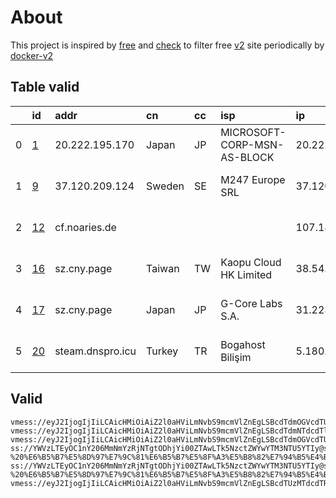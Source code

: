 
# About

This project is inspired by [free](https://github.com/freefq/free) and [check](https://github.com/yeahwu/check) to filter free [v2](https://github.com/v2fly/v2ray-core) site periodically by [docker-v2](https://hub.docker.com/r/v2ray/official)

    

## Table valid
|    | id                   | addr             | cn     | cc   | isp                         | ip             | chatgpt          |
|---:|:---------------------|:-----------------|:-------|:-----|:----------------------------|:---------------|:-----------------|
|  0 | [1](config/1.json)   | 20.222.195.170   | Japan  | JP   | MICROSOFT-CORP-MSN-AS-BLOCK | 20.222.195.170 | Yes (Region: JP) |
|  1 | [9](config/9.json)   | 37.120.209.124   | Sweden | SE   | M247 Europe SRL             | 37.120.209.122 | Yes (Region: SE) |
|  2 | [12](config/12.json) | cf.noaries.de    |        |      |                             | 107.189.28.253 | Yes (Region: LU) |
|  3 | [16](config/16.json) | sz.cny.page      | Taiwan | TW   | Kaopu Cloud HK Limited      | 38.54.107.182  | Yes (Region: TW) |
|  4 | [17](config/17.json) | sz.cny.page      | Japan  | JP   | G-Core Labs S.A.            | 31.223.184.252 | Yes (Region: JP) |
|  5 | [20](config/20.json) | steam.dnspro.icu | Turkey | TR   | Bogahost Bilişim            | 5.180.32.144   | Yes (Region: TR) |

## Valid
```
vmess://eyJ2IjogIjIiLCAicHMiOiAiZ2l0aHViLmNvbS9mcmVlZnEgLSBcdTdmOGVcdTU2ZmRNaWNyb3NvZnRcdTY1NzBcdTYzNmVcdTRlMmRcdTVmYzMgMSIsICJhZGQiOiAiMjAuMjIyLjE5NS4xNzAiLCAicG9ydCI6ICI4MCIsICJ0eXBlIjogIm5vbmUiLCAiaWQiOiAiYTY4OTk1NTMtNjFkYi0zNmI1LWFhM2MtMmVhOWEzZmJlODYzIiwgImFpZCI6ICIyIiwgIm5ldCI6ICJ3cyIsICJwYXRoIjogIi90N3c5MmozODlmdnloMzh2YmgiLCAiaG9zdCI6ICIyMC4yMjIuMTk1LjE3MCIsICJ0bHMiOiAiIn0=
vmess://eyJ2IjogIjIiLCAicHMiOiAiZ2l0aHViLmNvbS9mcmVlZnEgLSBcdTdmNTdcdTlhNmNcdTVjM2NcdTRlOWEgIDkiLCAiYWRkIjogIjM3LjEyMC4yMDkuMTI0IiwgInBvcnQiOiAiMzE5ODkiLCAiaWQiOiAiZGMwY2YyMmQtZTM1Yy00Yjc3LTg5MjQtOTc3ZjY4NDQ5MDliIiwgImFpZCI6ICI2NCIsICJzY3kiOiAiYXV0byIsICJuZXQiOiAidGNwIiwgInR5cGUiOiAibm9uZSIsICJob3N0IjogIiIsICJwYXRoIjogIiIsICJ0bHMiOiAiIiwgInNuaSI6ICIifQ==
vmess://eyJ2IjogIjIiLCAicHMiOiAiZ2l0aHViLmNvbS9mcmVlZnEgLSBcdTdmOGVcdTU2ZmRDbG91ZEZsYXJlXHU4MjgyXHU3MGI5IDEyIiwgImFkZCI6ICJjZi5ub2FyaWVzLmRlIiwgInBvcnQiOiAiODA4MCIsICJpZCI6ICI2ZjFkOTY4ZS03ZjQxLTQxZmQtOTMxZC03M2NmMzVhOWYyNmIiLCAiYWlkIjogIjAiLCAic2N5IjogImF1dG8iLCAibmV0IjogIndzIiwgInR5cGUiOiAibm9uZSIsICJob3N0IjogImJ1eXZtLmlpaW8ud2lraSIsICJwYXRoIjogIi9hcmllcz9lZD0yMDQ4IiwgInRscyI6ICIiLCAic25pIjogIiJ9
ss://YWVzLTEyOC1nY206MmNmYzRjNTgtODhjYi00ZTAwLTk5NzctZWYwYTM3NTU5YTIy@sz.cny.page:11536#github.com/freefq%20-%20%E6%B5%B7%E5%8D%97%E7%9C%81%E6%B5%B7%E5%8F%A3%E5%B8%82%E7%94%B5%E4%BF%A1%2016
ss://YWVzLTEyOC1nY206MmNmYzRjNTgtODhjYi00ZTAwLTk5NzctZWYwYTM3NTU5YTIy@sz.cny.page:32366#github.com/freefq%20-%20%E6%B5%B7%E5%8D%97%E7%9C%81%E6%B5%B7%E5%8F%A3%E5%B8%82%E7%94%B5%E4%BF%A1%2017
vmess://eyJ2IjogIjIiLCAicHMiOiAiZ2l0aHViLmNvbS9mcmVlZnEgLSBcdTUzMTdcdTRlYWNcdTVlMDJcdTY1YjBcdTU2ZmRcdTRmZTFcdTkwMWFcdTRmZTFcdTY3MDlcdTk2NTBcdTUxNmNcdTUzZjggMjAiLCAiYWRkIjogInN0ZWFtLmRuc3Byby5pY3UiLCAicG9ydCI6ICI1MDAwIiwgImlkIjogIjcxN2U2MDAxLWM0MGYtM2NiYS04NzYzLTYyMzY2MWE1MzczNyIsICJhaWQiOiAiMCIsICJzY3kiOiAiYXV0byIsICJuZXQiOiAid3MiLCAidHlwZSI6ICJub25lIiwgImhvc3QiOiAic3RlYW0uZG5zcHJvLmljdSIsICJwYXRoIjogIi9pc28iLCAidGxzIjogIiIsICJzbmkiOiAiIiwgImFscG4iOiAiIn0=
```

